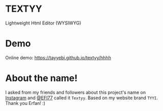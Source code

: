 # TEXTYY
Lightweight Html Editor (WYSIWYG)

# Demo
Online demo: <https://tayyebi.github.io/textyy/hhhh>

# About the name!

I asked from my friends and followers about this project's name
on [Instagram](https://www.instagram.com/stories/highlights/17886373192733028/) and [@EFI77](https://github.com/EFI77) called it `Textyy`.
Based on my website brand `TYYI`. Thank you Erfan! :)
